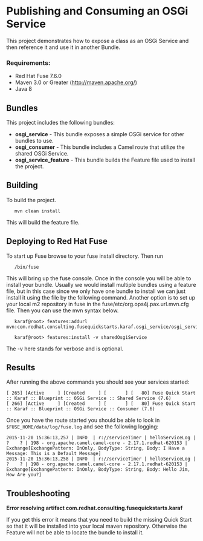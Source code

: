Publishing and Consuming an OSGi Service
====================================
This project demonstrates how to expose a class as an OSGi Service and then reference it and use it in another Bundle.

### Requirements:
 * Red Hat Fuse 7.6.0
 * Maven 3.0 or Greater (http://maven.apache.org/)
 * Java 8

Bundles
-----------------------
This project includes the following bundles:

 * **osgi_service** - This bundle exposes a simple OSGi service for other bundles to use.
 * **osgi_consumer** - This bundle includes a Camel route that utilize the shared OSGi Service.
 * **osgi_service_feature** - This bundle builds the Feature file used to install the project.

Building
-----------------------
To build the project.

       mvn clean install

This will build the feature file.

Deploying to Red Hat Fuse
-----------------------

To start up Fuse browse to your fuse install directory. Then run

       /bin/fuse

This will bring up the fuse console. Once in the console you will be able to install your bundle. Usually we would install multiple bundles using a feature file, but in this case since we only have one bundle to install we can just install it using the file by the following command. Another option is to set up your local m2 repository in fuse in the fuse/etc/org.ops4j.pax.url.mvn.cfg file. Then you can use the mvn syntax below.

       karaf@root> features:addurl mvn:com.redhat.consulting.fusequickstarts.karaf.osgi_service/osgi_service_feature/7.6/xml/features

       karaf@root> features:install -v sharedOsgiService

   The -v here stands for verbose and is optional.

Results
-----------------------
After running the above commands you should see your services started:

  	[ 265] [Active     ] [Created     ] [       ] [   80] Fuse Quick Start :: Karaf :: Blueprint :: OSGi Service :: Shared Service (7.6)
  	[ 266] [Active     ] [Created     ] [       ] [   80] Fuse Quick Start :: Karaf :: Blueprint :: OSGi Service :: Consumer (7.6)


Once you have the route started you should be able to look in `$FUSE_HOME/data/log/fuse.log` and see the following logging:

    2015-11-20 15:36:13,257 | INFO  | r://serviceTimer | helloServiceLog | ?    ? | 198 - org.apache.camel.camel-core - 2.17.1.redhat-620153 | Exchange[ExchangePattern: InOnly, BodyType: String, Body: I Have a Message: This is a Default Message]
    2015-11-20 15:36:13,258 | INFO  | r://serviceTimer | helloServiceLog | ?    ? | 198 - org.apache.camel.camel-core - 2.17.1.redhat-620153 | Exchange[ExchangePattern: InOnly, BodyType: String, Body: Hello Jim, How Are you?]


Troubleshooting
-----------------------

**Error resolving artifact com.redhat.consulting.fusequickstarts.karaf**

If you get this error it means that you need to build the missing Quick Start so that it will be installed into your local maven repository. Otherwise the Feature will not be able to locate the bundle to install it.
